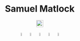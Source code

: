<div align="center"><h1><b>Samuel Matlock</b></h1>

<img height=22px src="https://komarev.com/ghpvc/?username=samuelmatlock&label=Profile%20views&color=0e75b6&style=flat" alt="samuelmatlock"/>

<p align="center">
  <a href="http://samuelmatlock.com"><img width="5%" src="https://img.icons8.com/fluent/96/000000/domain.png" alt="website"/></a>
  <a href="https://twitter.com/samuelmatlock"><img width="5%" src="https://img.icons8.com/color/96/000000/twitter-squared.png" alt="twitter"/></a>
  <a href="https://www.linkedin.com/in/samuelmatlock"><img width="5%" src="https://img.icons8.com/color/96/000000/linkedin.png" alt="linkedin"/></a>
  <a href="https://www.github.com/samuelmatlock"><img width="5%" src="https://img.icons8.com/color/96/000000/github.png" alt="github"/></a>
  <a href="https://www.samuelmatlock.com/SamuelMatlockResume.pdf" target="_blank"><img width="5%" src="https://img.icons8.com/color/00/0C0C0C/resume.png" alt="resume"/></a>
</div>
